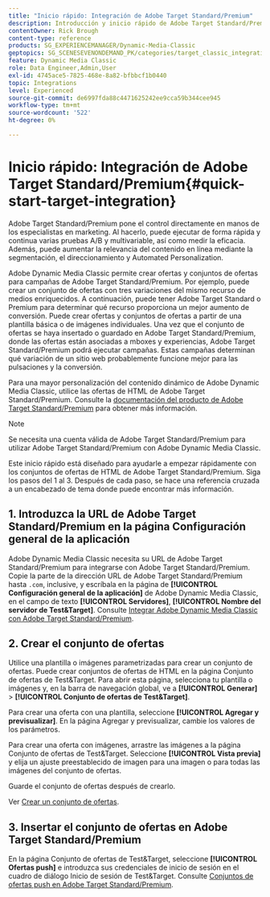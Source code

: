 ```yaml
---
title: "Inicio rápido: Integración de Adobe Target Standard/Premium"
description: Introducción y inicio rápido de Adobe Target Standard/Premium para ayudarle a ponerse en marcha rápidamente con las técnicas de integración de Adobe Target Standard/Premium en Adobe Dynamic Media Classic.
contentOwner: Rick Brough
content-type: reference
products: SG_EXPERIENCEMANAGER/Dynamic-Media-Classic
geptopics: SG_SCENESEVENONDEMAND_PK/categories/target_classic_integration
feature: Dynamic Media Classic
role: Data Engineer,Admin,User
exl-id: 4745ace5-7825-468e-8a82-bfbbcf1b0440
topic: Integrations
level: Experienced
source-git-commit: de6997fda88c4471625242ee9cca59b344cee945
workflow-type: tm+mt
source-wordcount: '522'
ht-degree: 0%

---
```


# Inicio rápido: Integración de Adobe Target Standard/Premium{#quick-start-target-integration}

Adobe Target Standard/Premium pone el control directamente en manos de los especialistas en marketing. Al hacerlo, puede ejecutar de forma rápida y continua varias pruebas A/B y multivariable, así como medir la eficacia. Además, puede aumentar la relevancia del contenido en línea mediante la segmentación, el direccionamiento y Automated Personalization.

Adobe Dynamic Media Classic permite crear ofertas y conjuntos de ofertas para campañas de Adobe Target Standard/Premium. Por ejemplo, puede crear un conjunto de ofertas con tres variaciones del mismo recurso de medios enriquecidos. A continuación, puede tener Adobe Target Standard o Premium para determinar qué recurso proporciona un mejor aumento de conversión. Puede crear ofertas y conjuntos de ofertas a partir de una plantilla básica o de imágenes individuales. Una vez que el conjunto de ofertas se haya insertado o guardado en Adobe Target Standard/Premium, donde las ofertas están asociadas a mboxes y experiencias, Adobe Target Standard/Premium podrá ejecutar campañas. Estas campañas determinan qué variación de un sitio web probablemente funcione mejor para las pulsaciones y la conversión.

Para una mayor personalización del contenido dinámico de Adobe Dynamic Media Classic, utilice las ofertas de HTML de Adobe Target Standard/Premium. Consulte la [documentación del producto de Adobe Target Standard/Premium](https://experienceleague.adobe.com/es/docs/target) para obtener más información.

>[!NOTE]
>
>Se necesita una cuenta válida de Adobe Target Standard/Premium para utilizar Adobe Target Standard/Premium con Adobe Dynamic Media Classic.

Este inicio rápido está diseñado para ayudarle a empezar rápidamente con los conjuntos de ofertas de HTML de Adobe Target Standard/Premium. Siga los pasos del 1 al 3. Después de cada paso, se hace una referencia cruzada a un encabezado de tema donde puede encontrar más información.

## 1. Introduzca la URL de Adobe Target Standard/Premium en la página Configuración general de la aplicación

Adobe Dynamic Media Classic necesita su URL de Adobe Target Standard/Premium para integrarse con Adobe Target Standard/Premium. Copie la parte de la dirección URL de Adobe Target Standard/Premium hasta `.com`, inclusive, y escríbala en la página de **[!UICONTROL Configuración general de la aplicación]** de Adobe Dynamic Media Classic, en el campo de texto **[!UICONTROL Servidores]**, **[!UICONTROL Nombre del servidor de Test&amp;Target]**. Consulte [Integrar Adobe Dynamic Media Classic con Adobe Target Standard/Premium](integrating-dmc-with-target.md#integrating-dmc-with-target).

## 2. Crear el conjunto de ofertas

Utilice una plantilla o imágenes parametrizadas para crear un conjunto de ofertas. Puede crear conjuntos de ofertas de HTML en la página Conjunto de ofertas de Test&amp;Target. Para abrir esta página, selecciona tu plantilla o imágenes y, en la barra de navegación global, ve a **[!UICONTROL Generar]** > **[!UICONTROL Conjunto de ofertas de Test&amp;Target]**.

Para crear una oferta con una plantilla, seleccione **[!UICONTROL Agregar y previsualizar]**. En la página Agregar y previsualizar, cambie los valores de los parámetros.

Para crear una oferta con imágenes, arrastre las imágenes a la página Conjunto de ofertas de Test&amp;Target. Seleccione **[!UICONTROL Vista previa]** y elija un ajuste preestablecido de imagen para una imagen o para todas las imágenes del conjunto de ofertas.

Guarde el conjunto de ofertas después de crearlo.

Ver [Crear un conjunto de ofertas](creating-offer-set.md#creating_an_offer_set).

## 3. Insertar el conjunto de ofertas en Adobe Target Standard/Premium

En la página Conjunto de ofertas de Test&amp;Target, seleccione **[!UICONTROL Ofertas push]** e introduzca sus credenciales de inicio de sesión en el cuadro de diálogo Inicio de sesión de Test&amp;Target. Consulte [Conjuntos de ofertas push en Adobe Target Standard/Premium](pushing-offer-sets-target.md#pushing_offer_sets_to_target).
